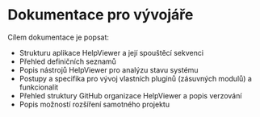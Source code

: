 # Dokumentace pro vývojáře

Cílem dokumentace je popsat: 
- Strukturu aplikace HelpViewer a její spouštěcí sekvenci
- Přehled definičních seznamů
- Popis nástrojů HelpViewer pro analýzu stavu systému
- Postupy a specifika pro vývoj vlastních pluginů (zásuvných modulů) a funkcionalit
- Přehled struktury GitHub organizace HelpViewer a popis verzování
- Popis možností rozšíření samotného projektu
